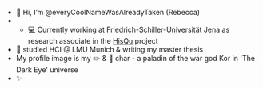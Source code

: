 - 👋 Hi, I’m @everyCoolNameWasAlreadyTaken (Rebecca)
- - :computer: Currently working at Friedrich-Schiller-Universität Jena as research associate in the [HisQu](https://github.com/HisQu) project
- 🌳 studied HCI @ LMU Munich & writing my master thesis
- My profile image is my :pencil2: & :scroll: char - a paladin of the war god Kor in 'The Dark Eye' universe
- ✨

<!---
everyCoolNameWasAlreadyTaken/everyCoolNameWasAlreadyTaken is a ✨ special ✨ repository because its `README.md` (this file) appears on your GitHub profile.
You can click the Preview link to take a look at your changes.
--->
